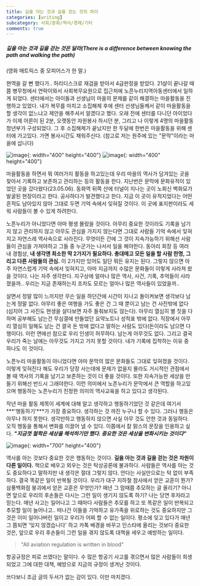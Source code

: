 ```yaml
---
title: 길을 아는 것과 길을 걷는 것의 차이
categories: [writing]
subcategory: 사회/문화/역사/경제/기타
comments: true
---
```


##### 길을 아는 것과 길을 걷는 것은 달라(There is a difference between knowing the path and walking the path)
(영화 매트릭스 중 모피어스가 한 말.)

현역을 갈 뻔 했다가.. 허리디스크로 재검을 받아서 4급판정을 받았다. 21살이 끝나갈 때쯤 병무청에서 연락이와서 사회복무요원으로 집근처에 노픈누리지역아동센터에서 일하게 되었다. 센터에서는 아이들과 선생님이 마을의 문제를 같이 해결하는 마을활동을 진행하고 있었다. 내가 복무를 마치고 소집해제 후에 센터 선생님들께서 같이 마을활동을 할 생각이 없느냐고 제안을 해주셔서 알겠다고 했다. 오래 전에 센터를 다니던 아이었다가 이제 어른이 된 2분, 오랫동안 자원봉사 하시던 분, 그리고 나 이렇게 4명의 마을활동 청년부가 구성되었다. 그 후 소집해제가 끝났지만 한 두달에 한번은 마을활동을 위해 센터에 가고있다. 가면 봉사시간도 채워주신다.
(참고로 저는 원주에 있는 "문막"이라는 마을에 삽니다)

![image](https://github.com/principia137/principia137.github.io/assets/62958764/55567fca-de25-4faa-9caa-4be7d3f3d6ae){: width="400" height="400"}
![image](https://github.com/principia137/principia137.github.io/assets/62958764/0bd78796-f8ac-4a57-b221-f53d0fd6df47){: width="400" height="400"}


마을활동을 하면서 뭐 여러가지 활동을 하고있는데 우리 마을의 역사가 담겨있는 곳을 찾아서 기록하고 보존하고 관리하는 등의 활동을 한다. 지난번은 문막에 문화유적이 있었던 곳을 갔다왔다(23.05.06). 동화역 뒤쪽 산에 터널이 지나는 곳이 노회신 벽화묘가 발굴된 현장이라고 한다. 공사하다가 발견했다고 한다. 지금 이 곳이 유적지었다는 어떤 흔적도 남아있지 않아 그대로 두면 기억 속에서 잊혀질 것이다. 이 곳에 표지판이라도 세워 사람들이 볼 수 있게 하려한다.

노픈누리가 아니었다면 아마 평생 몰랐을 것이다. 아무리 중요한 것이라도 기록을 남기지 않고 관리하지 않고 아무도 관심을 가지지 않는다면 그대로 사람들 기억 속에서 잊혀지고 자연스레 역사속으로 사라진다. 무엇이든 간에 그 것이 지속가능하기 위해선 사람들이 관심을 가져야하고 그들 중 누군가는 나서서 일을 해야한다. 동아리 회장 등 여러 내 경험상, **내 생각엔 최소한 딱 2가지가 필요하다. 총대메고 모든 일을 할 사람 한명, 그리고 다른 사람들의 관심.** 이 2가지만 있어도 일단 뭐든 유지는 된다.
그렇지 않으면 아주 자연스럽게 기억 속에서 잊혀지고, 아마 지금까지 수많은 문화들이 이렇게 사라져 왔을 것이다. 나는 자주 생각한다. 지구상에 얼마나 많은 역사, 사건, 기록, 추억들이 사라졌을까.. 우리는 지금 존재하는지 조차도 모르는 얼마나 많은 역사들이 있었을까..

살면서 정말 많이 느끼지만 무슨 일을 하던간에 시간이 지나고 돌이켜보면 생각보다 남는게 정말 없다. 아무리 좋은 여행을 가도 좋은 건 그 때 뿐이고 남는 건 사진밖에 없다(심지어 그 사진도 현생을 살다보면 자주 들춰보지도 않는다). 아무리 열심히 별 짓을 다하며 공부해도 남는건 무심결에 만들었던 요약노트나 성적표 밖에 없다. 직장에서 아무리 열심히 일해도 남는 건 결국 돈 밖에 없다고 말하는 사람도 있다(돈이라도 남으면 다행이다). 이런 면에선 참으로 우리 인생이 허무하다. 남는게 아무것도 없다. 그리고 결국 우리가 죽는 날에는 아무것도 가지고 가지 못할 것이다. 내가 기록에 집착하는 이유 중 하나도 이 것이다.

노픈누리 마을활동이 아니었다면 아마 문막의 많은 문화들도 그대로 잊혀졌을 것이다. 이렇게 잊혀진다 해도 우리가 당장 사는데에 문제가 없을지 몰라도 거시적인 관점에서 볼 때 역사의 기록을 남기고 보존하는 것이 더 좋을 것이다. 또한 지속가능한 세상을 만들기 위해선 반드시 그래야한다. 이런 의미에서 노픈누리가 문막에서 큰 역할을 하고있으며 행동하는 노픈누리가 진정한 의미의 역사교육을 하고 있다고 생각된다.

작년 마을 활동 제목이 세계에 대해 알고 생각하고 행동하기었던 것 같은데 여기서 ***'행동하기'***가 가장 중요하다. 생각하는 것 까진 누구나 할 수 있다. 그러나 행동은 아무나 하지 못한다. 생각만하고 행동하지 않으면 사실 아무 것도 안한 것과 동일하다. 오직 행동을 통해서 변화를 이끌어 낼 수 있다. 이쯤에서 칼 맑스의 문장을 인용하고 싶다. ***"지금껏 철학은 세상을 해석하기만 했다. 중요한 것은 세상을 변화시키는 것이다"***

![image](https://github.com/principia137/principia137.github.io/assets/62958764/8f7e90e9-e8bf-454c-9d1f-893c08590351){: width="700" height="400"}


역사를 아는 것보다 중요한 것은 행동하는 것이다. **길을 아는 것과 길을 걷는 것은 차원이 다른 일이다.**
책으로 배우고 외우는 것은 탁상공론에 불과하다. 사람들은 역사를 아는 것도 중요하다고 말하지만 내 생각은 절대 그렇지 않다. 안다는 사실만으로는 턱 없이 부족하다. 결국 똑같은 일이 반복될 것이다. 우리가 대구 지하철 참사에서 얻은 교훈이 뭔가? 삼풍백화점 붕괴에서 얻은 교훈은 무엇인가? 매년 그 맘때쯤 추모하는 글 올리기? 아니면 앞으로 우리의 후손들은 다시는 그런 일이 생기지 않도록 하기? 나는 당연 후자라고 믿는다. 매년 사고는 일어나고 그 때마다 사람들은 추모를 하고 또 똑같은 일이 반복되고 추모할 일이 늘어나고.. 떠나간 이들을 기억하고 유가족을 위로하는 것도 중요하지만 그 것은 이미 일어나버린 일이고 우리가 어찌 할 수 없는 일이다. 평소에 잊고 있다가 매년 그 쯤되면 '잊지 않겠습니다' 하고 카톡 배경을 바꾸고 인스타에 올리는 것보다 중요한 것은, 앞으로 우리 후손들이 그런 일을 겪지 않도록 대책을 세우고 예방하는 일이다. 
> "All aviation regulation is written in blood"     

항공규정은 피로 쓰였다는 말이다. 수 많은 항공기 사고를 겪으면서 많은 사람들이 희생되었고 그에 대한 대책, 예방으로 지금의 규정이 생겨난 것이다.

쓰다보니 조금 글의 두서가 없는 감이 있다. 이만 마치겠다.
